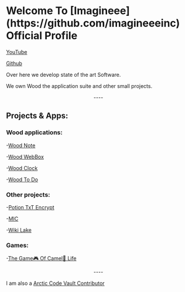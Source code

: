 <h1>Welcome To [Imagineee](https://github.com/imagineeeinc) Official Profile</h1>

[YouTube](https://www.youtube.com/channel/UClvGLxFbeFdiDYXnmlpmSTg)

[Github](https://github.com/imagineeeinc)


<!--
**imagineeeinc/Imagineeeinc** is a ✨ _special_ ✨ repository because its `README.md` (this file) appears on your GitHub profile.-->

Over here we develop state of the art Software.

We own Wood the application suite and other small projects.

<center>----</center>

## Projects & Apps:

### Wood applications:
-[Wood Note](https://github.com/imagineeeinc/Wood-Note)

-[Wood WebBox](https://github.com/imagineeeinc/Wood-WebBox)

-[Wood Clock](https://github.com/imagineeeinc/Wood-Clock)

-[Wood To Do](https://github.com/imagineeeinc/Wood-ToDo)

### Other projects:
-[Potion TxT Encrypt](https://github.com/imagineeeinc/Potion-TxT-1-Layer-Encrypter)

-[MIC](https://github.com/imagineeeinc/MIC)

-[Wiki Lake](https://github.com/imagineeeinc/WikiLake.com)


### Games:
-[The Game🎮 Of Camel🐫 Life](https://github.com/imagineeeinc/The-Game-Of-Camel-Life)

<center>----</center>

I am also a [Arctic Code Vault Contributor](https://archiveprogram.github.com/)
